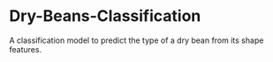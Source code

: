 # Dry-Beans-Classification
A classification model to predict the type of a dry bean from its shape features.
